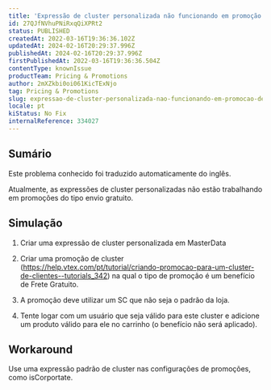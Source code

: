 ```yaml
---
title: 'Expressão de cluster personalizada não funcionando em promoção de remessa gratuita + canal de vendas padrão (1)'
id: 27QJfNVhuPNiRxqQiXPRt2
status: PUBLISHED
createdAt: 2022-03-16T19:36:36.102Z
updatedAt: 2024-02-16T20:29:37.996Z
publishedAt: 2024-02-16T20:29:37.996Z
firstPublishedAt: 2022-03-16T19:36:36.504Z
contentType: knownIssue
productTeam: Pricing & Promotions
author: 2mXZkbi0oi061KicTExNjo
tag: Pricing & Promotions
slug: expressao-de-cluster-personalizada-nao-funcionando-em-promocao-de-remessa-gratuita-canal-de-vendas-padrao-1
locale: pt
kiStatus: No Fix
internalReference: 334027
---
```


## Sumário

<div class="alert alert-info">
  <p>Este problema conhecido foi traduzido automaticamente do inglês.</p>
</div>


Atualmente, as expressões de cluster personalizadas não estão trabalhando em promoções do tipo envio gratuito.








## Simulação


1) Criar uma expressão de cluster personalizada em MasterData

2) Criar uma promoção de cluster (https://help.vtex.com/pt/tutorial/criando-promocao-para-um-cluster-de-clientes--tutorials_342) na qual o tipo de promoção é um benefício de Frete Gratuito.

3) A promoção deve utilizar um SC que não seja o padrão da loja.

4) Tente logar com um usuário que seja válido para este cluster e adicione um produto válido para ele no carrinho (o benefício não será aplicado).






## Workaround


Use uma expressão padrão de cluster nas configurações de promoções, como isCorportate.

